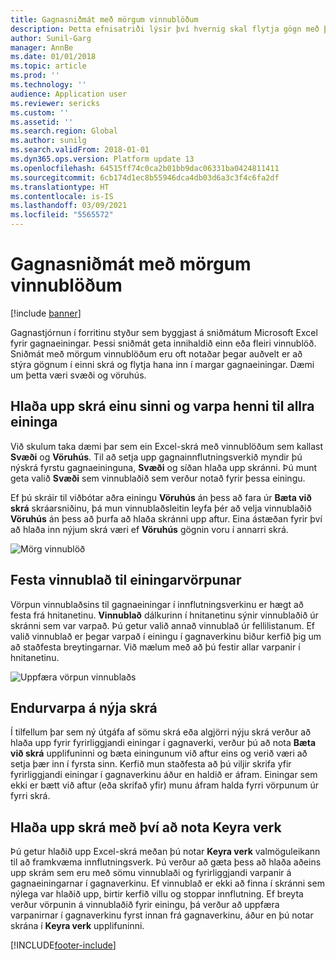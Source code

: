 ```yaml
---
title: Gagnasniðmát með mörgum vinnublöðum
description: Þetta efnisatriði lýsir því hvernig skal flytja gögn með því að nota Excel gagnaeiningasniðmát inn í Finance and Operations.
author: Sunil-Garg
manager: AnnBe
ms.date: 01/01/2018
ms.topic: article
ms.prod: ''
ms.technology: ''
audience: Application user
ms.reviewer: sericks
ms.custom: ''
ms.assetid: ''
ms.search.region: Global
ms.author: sunilg
ms.search.validFrom: 2018-01-01
ms.dyn365.ops.version: Platform update 13
ms.openlocfilehash: 64515ff74c0ca2b01bb9dac06331ba0424811411
ms.sourcegitcommit: 6cb174d1ec8b55946dca4db03d6a3c3f4c6fa2df
ms.translationtype: HT
ms.contentlocale: is-IS
ms.lasthandoff: 03/09/2021
ms.locfileid: "5565572"
---
```

# <a name="data-templates-with-multiple-worksheets"></a>Gagnasniðmát með mörgum vinnublöðum

[!include [banner](../includes/banner.md)]

Gagnastjórnun í forritinu styður sem byggjast á sniðmátum Microsoft Excel fyrir gagnaeiningar. Þessi sniðmát geta innihaldið einn eða fleiri vinnublöð. Sniðmát með mörgum vinnublöðum eru oft notaðar þegar auðvelt er að stýra gögnum í einni skrá og flytja hana inn í margar gagnaeiningar. Dæmi um þetta væri svæði og vöruhús.

## <a name="upload-a-file-once-and-map-it-to-all-entities"></a>Hlaða upp skrá einu sinni og varpa henni til allra eininga
Við skulum taka dæmi þar sem ein Excel-skrá með vinnublöðum sem kallast **Svæði** og **Vöruhús**. Til að setja upp gagnainnflutningsverkið myndir þú nýskrá fyrstu gagnaeininguna, **Svæði** og síðan hlaða upp skránni. Þú munt geta valið **Svæði** sem vinnublaðið sem verður notað fyrir þessa einingu.

Ef þú skráir til viðbótar aðra einingu **Vöruhús** án þess að fara úr **Bæta við skrá** skráarsniðinu, þá mun vinnublaðsleitin leyfa þér að velja vinnublaðið **Vöruhús** án þess að þurfa að hlaða skránni upp aftur. Eina ástæðan fyrir því að hlaða inn nýjum skrá væri ef **Vöruhús** gögnin voru í annarri skrá.

![Mörg vinnublöð](./media/AddFileMultipleWorkSheets.png)

## <a name="fix-worksheet-to-entity-mapping"></a>Festa vinnublað til einingarvörpunar

Vörpun vinnublaðsins til gagnaeiningar í innflutningsverkinu er hægt að festa frá hnitanetinu. **Vinnublað** dálkurinn í hnitanetinu sýnir vinnublaðið úr skránni sem var varpað. Þú getur valið annað vinnublað úr fellilistanum. Ef valið vinnublað er þegar varpað í einingu í gagnaverkinu biður kerfið þig um að staðfesta breytingarnar. Við mælum með að þú festir allar varpanir í hnitanetinu.

![Uppfæra vörpun vinnublaðs](./media/UpdateMappings.png)

## <a name="re-map-to-a-new-file"></a>Endurvarpa á nýja skrá

Í tilfellum þar sem ný útgáfa af sömu skrá eða algjörri nýju skrá verður að hlaða upp fyrir fyrirliggjandi einingar í gagnaverki, verður þú að nota **Bæta við skrá** upplifuninni og bæta einingunum við aftur eins og verið væri að setja þær inn í fyrsta sinn. Kerfið mun staðfesta að þú viljir skrifa yfir fyrirliggjandi einingar í gagnaverkinu áður en haldið er áfram. Einingar sem ekki er bætt við aftur (eða skrifað yfir) munu áfram halda fyrri vörpunum úr fyrri skrá.

## <a name="upload-a-file-using-run-project"></a>Hlaða upp skrá með því að nota Keyra verk

Þú getur hlaðið upp Excel-skrá meðan þú notar **Keyra verk** valmöguleikann til að framkvæma innflutningsverk. Þú verður að gæta þess að hlaða aðeins upp skrám sem eru með sömu vinnublaði og fyrirliggjandi varpanir á gagnaeiningarnar í gagnaverkinu. Ef vinnublað er ekki að finna í skránni sem nýlega var hlaðið upp, birtir kerfið villu og stoppar innflutning. Ef breyta verður vörpunin á vinnublaðið fyrir einingu, þá verður að uppfæra varpanirnar í gagnaverkinu fyrst innan frá gagnaverkinu, áður en þú notar skrána í **Keyra verk** upplifuninni.


[!INCLUDE[footer-include](../../../includes/footer-banner.md)]